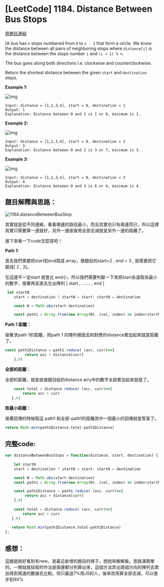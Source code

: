 # [LeetCode] 1184. Distance Between Bus Stops

[原題目連結](https://leetcode.com/problems/distance-between-bus-stops/)

[A bus has `n` stops numbered from `0` to `n - 1` that form a circle. We know the distance between all pairs of neighboring stops where `distance[i]` is the distance between the stops number `i` and `(i + 1) % n`.

The bus goes along both directions i.e. clockwise and counterclockwise.

Return the shortest distance between the given `start` and `destination` stops. 

**Example 1:**

![img](https://assets.leetcode.com/uploads/2019/09/03/untitled-diagram-1.jpg)

```
Input: distance = [1,2,3,4], start = 0, destination = 1
Output: 1
Explanation: Distance between 0 and 1 is 1 or 9, minimum is 1.
```

**Example 2:**

![img](https://assets.leetcode.com/uploads/2019/09/03/untitled-diagram-1-1.jpg)

```
Input: distance = [1,2,3,4], start = 0, destination = 2
Output: 3
Explanation: Distance between 0 and 2 is 3 or 7, minimum is 3.
```

**Example 3:**

![img](https://assets.leetcode.com/uploads/2019/09/03/untitled-diagram-1-2.jpg)

```
Input: distance = [1,2,3,4], start = 0, destination = 3
Output: 4
Explanation: Distance between 0 and 3 is 6 or 4, minimum is 4.
```

## 題目解釋與思路：

![1184.distanceBetweenBusStop](https://i.imgur.com/WDD9NqG.jpg)

其實就是從不同邊繞，看看哪邊的路徑最小，而且其實也只有兩邊而已，所以這裡其實只需要算一邊就好，另外一邊直接用全部去減就是另外一邊的距離了。

接下來看一下code怎麼寫吧！

**Path 1:**

首先我們需要把start到end寫成 array，像題目的start=2 , end = 3 , 就需要把它變成[ 2 , 3]。

在這邊不一定start 就會比 end小，所以我們需要判斷一下來把start永遠取為最小的數字，接著再丟進去生出陣列 [ start , ....... , end ]

```js
 let startN
    start < destination ? startN = start: startN = destination

    const N = Math.abs(start-destination)

    const path1 = Array.from(new Array(N), (val, index) => index+startN)

```

**Path 1 距離：**

接著求path 1的距離，把path 1 的陣列裡面去和對應的distance累加起來就是距離了。

```js
const path1Distance = path1.reduce( (acc, curr)=>{
         return acc + distance[curr]
    },0)
```

**全部的距離：**

全部的距離，就是直接題目給的distance arry中的數字全部累加起來就是了。

```js
    const total = distance.reduce( (acc, curr)=>{
        return acc + curr
   },0)
```

**取最小距離：**

接著回傳的時候取這 path1 和全部-path1的距離其中一個最小的回傳就是答案了。

```js
return Math.min(path1Distance,total-path1Distance)
```

## 完整code:

```js
var distanceBetweenBusStops = function(distance, start, destination) {
    
    let startN
    start < destination ? startN = start: startN = destination

    const N = Math.abs(start-destination)
    const path1 = Array.from(new Array(N), (val, index) => index+startN)

    const path1Distance = path1.reduce( (acc, curr)=>{
         return acc + distance[curr]
    },0)
    
    const total = distance.reduce( (acc, curr)=>{
        return acc + curr
   },0)
    
   return Math.min(path1Distance,total-path1Distance)
};
```

## 感想：

這題是剛好看到有new，是最近新增的題目的樣子，想說來解解看。思路滿簡單的。一開始我採取的作法是兩邊都分別算出來，這個方法弄出兩個方向的陣列去累加得到兩邊的數據去比較。但只贏過7%用JS的人，後來改用算全部去減，可以進步到9X%